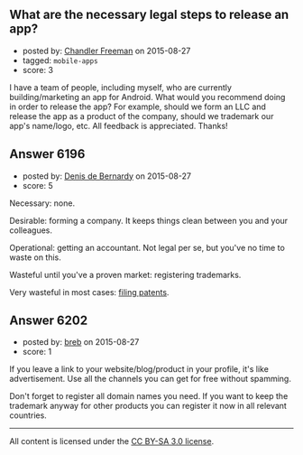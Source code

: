 ## What are the necessary legal steps to release an app?

- posted by: [Chandler Freeman](https://stackexchange.com/users/5205602/chandler-freeman) on 2015-08-27
- tagged: `mobile-apps`
- score: 3

<p>I have a team of people, including myself, who are currently building/marketing an app for Android. What would you recommend doing in order to release the app? For example, should we form an LLC and release the app as a product of the company, should we trademark our app's name/logo, etc. All feedback is appreciated. Thanks!</p>



## Answer 6196

- posted by: [Denis de Bernardy](https://stackexchange.com/users/182468/denis-de-bernardy) on 2015-08-27
- score: 5

<p>Necessary: none.</p>

<p>Desirable: forming a company. It keeps things clean between you and your colleagues.</p>

<p>Operational: getting an accountant. Not legal per se, but you've no time to waste on this.</p>

<p>Wasteful until you've a proven market: registering trademarks.</p>

<p>Very wasteful in most cases: <a href="https://startups.stackexchange.com/a/3616/1824">filing patents</a>.</p>



## Answer 6202

- posted by: [breb](https://stackexchange.com/users/6860829/breb) on 2015-08-27
- score: 1

<p>If you leave a link to your website/blog/product in your profile, it's like advertisement. Use all the channels you can get for free without spamming.</p>

<p>Don't forget to register all domain names you need. If you want to keep the trademark anyway for other products you can register it now in all relevant countries.</p>




---

All content is licensed under the [CC BY-SA 3.0 license](https://creativecommons.org/licenses/by-sa/3.0/).
